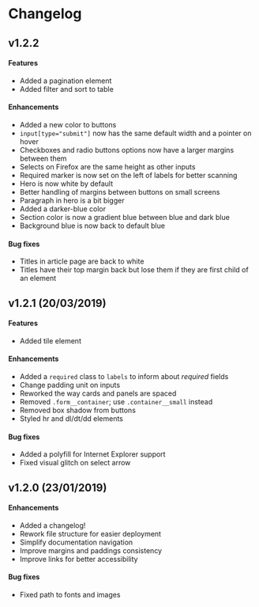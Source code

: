 # Changelog

## v1.2.2

#### Features

- Added a pagination element
- Added filter and sort to table

#### Enhancements

- Added a new color to buttons
- `input[type="submit"]` now has the same default width and a pointer on hover
- Checkboxes and radio buttons options now have a larger margins between them
- Selects on Firefox are the same height as other inputs
- Required marker is now set on the left of labels for better scanning
- Hero is now white by default
- Better handling of margins between buttons on small screens
- Paragraph in hero is a bit bigger
- Added a darker-blue color
- Section color is now a gradient blue between blue and dark blue
- Background blue is now back to default blue

#### Bug fixes 

- Titles in article page are back to white
- Titles have their top margin back but lose them if they are first child of an element


## v1.2.1 (20/03/2019)

#### Features

- Added tile element

#### Enhancements

- Added a `required` class to `labels` to inform about _required_ fields
- Change padding unit on inputs
- Reworked the way cards and panels are spaced
- Removed `.form__container`; use `.container__small` instead
- Removed box shadow from buttons
- Styled hr and dl/dt/dd elements

#### Bug fixes

- Added a polyfill for Internet Explorer support
- Fixed visual glitch on select arrow

## v1.2.0 (23/01/2019)

#### Enhancements

- Added a changelog!
- Rework file structure for easier deployment
- Simplify documentation navigation
- Improve margins and paddings consistency
- Improve links for better accessibility

#### Bug fixes

- Fixed path to fonts and images
